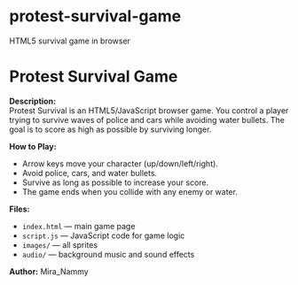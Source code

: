 # protest-survival-game
HTML5 survival game in browser
# Protest Survival Game

**Description:**  
Protest Survival is an HTML5/JavaScript browser game. You control a player trying to survive waves of police and cars while avoiding water bullets. The goal is to score as high as possible by surviving longer.

**How to Play:**  
- Arrow keys move your character (up/down/left/right).  
- Avoid police, cars, and water bullets.  
- Survive as long as possible to increase your score.  
- The game ends when you collide with any enemy or water.  

**Files:**  
- `index.html` — main game page  
- `script.js` — JavaScript code for game logic  
- `images/` — all sprites  
- `audio/` — background music and sound effects

**Author:** Mira_Nammy  

